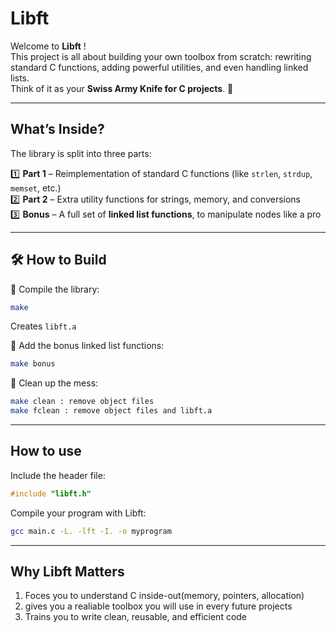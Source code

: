 # Libft  

Welcome to **Libft** !  
This project is all about building your own toolbox from scratch: rewriting standard C functions, adding powerful utilities, and even handling linked lists.  
Think of it as your **Swiss Army Knife for C projects**. 🔧  

---

## What’s Inside?  

The library is split into three parts:  

1️⃣ **Part 1** – Reimplementation of standard C functions (like `strlen`, `strdup`, `memset`, etc.)  
2️⃣ **Part 2** – Extra utility functions for strings, memory, and conversions  
3️⃣ **Bonus** – A full set of **linked list functions**, to manipulate nodes like a pro  

---

## 🛠️ How to Build  

🔹 Compile the library:  
```bash
make
```
Creates `libft.a` 

🔹 Add the bonus linked list functions:
```bash
make bonus
```
🔹 Clean up the mess:
```bash
make clean : remove object files
make fclean : remove object files and libft.a
```

---

## How to use
Include the header file:
```c
#include "libft.h"
```
Compile your program with Libft:
```bash
gcc main.c -L. -lft -I. -o myprogram
```

---

## Why Libft Matters
1. Foces you to understand C inside-out(memory, pointers, allocation)
2. gives you a realiable toolbox you will use in every future projects
3. Trains you to write clean, reusable, and efficient code



